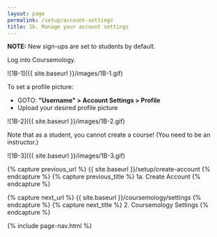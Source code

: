 ```yaml
---
layout: page
permalink: /setup/account-settings
title: 1b. Manage your account settings
---
```


**NOTE:** New sign-ups are set to students by default.

Log into Coursemology.

![1B-1]({{ site.baseurl }}/images/1B-1.gif)

To set a profile picture: 
  * GOTO: **"Username" > Account Settings > Profile**
  * Upload your desired profile picture

![1B-2]({{ site.baseurl }}/images/1B-2.gif)

Note that as a student, you cannot create a course! (You need to be an instructor.)

![1B-3]({{ site.baseurl }}/images/1B-3.gif)

<!-- Define variables for page-nav partial -->
{% capture previous_url %} {{ site.baseurl }}/setup/create-account {% endcapture %}
{% capture previous_title %} 1a. Create Account {% endcapture %}

{% capture next_url %} {{ site.baseurl }}/coursemology/settings {% endcapture %}
{% capture next_title %} 2. Coursemology Settings {% endcapture %}

{% include page-nav.html %}
